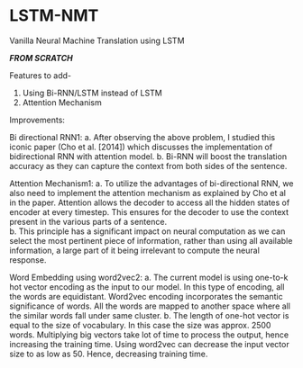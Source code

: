 # LSTM-NMT
Vanilla Neural Machine Translation using LSTM

***FROM SCRATCH***

Features to add-
1. Using Bi-RNN/LSTM instead of LSTM
2. Attention Mechanism


Improvements: 

Bi directional RNN1: 
a.	After observing the above problem, I studied this iconic paper (Cho et al. [2014]) which discusses the implementation of bidirectional RNN with attention model.
b.	Bi-RNN will boost the translation accuracy as they can capture the context from both sides of the sentence. 

Attention Mechanism1: 
a.	To utilize the advantages of bi-directional RNN, we also need to implement the attention mechanism as explained by Cho et al in the paper. Attention allows the decoder to access all the hidden states of encoder at every timestep. This ensures for the decoder to use the context present in the various parts of a sentence.  
b.	This principle has a significant impact on neural computation as we can select the most pertinent piece of information, rather than using all available information, a large part of it being irrelevant to compute the neural response.

Word Embedding using word2vec2: 
a.	The current model is using one-to-k hot vector encoding as the input to our model. In this type of encoding, all the words are equidistant. Word2vec encoding incorporates the semantic significance of words. All the words are mapped to another space where all the similar words fall under same cluster.
b.	The length of one-hot vector is equal to the size of vocabulary. In this case the size was approx. 2500 words. Multiplying big vectors take lot of time to process the output, hence increasing the training time. Using word2vec can decrease the input vector size to as low as 50. Hence, decreasing training time.



